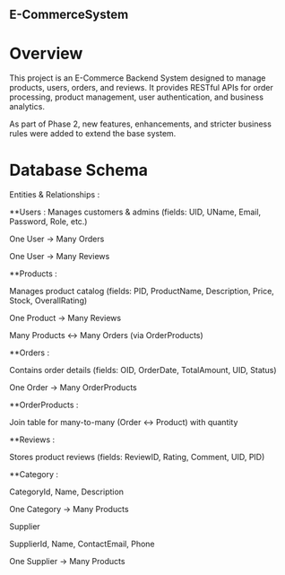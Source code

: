 ﻿## **E-CommerceSystem**

# Overview
This project is an E-Commerce Backend System designed to manage products, users, orders, and reviews.
It provides RESTful APIs for order processing, product management, user authentication, and business analytics.

As part of Phase 2, new features, enhancements, and stricter business rules were added to extend the base system.

# Database Schema
Entities & Relationships :

**Users :
Manages customers & admins (fields: UID, UName, Email, Password, Role, etc.)

One User → Many Orders

One User → Many Reviews

**Products : 

Manages product catalog (fields: PID, ProductName, Description, Price, Stock, OverallRating)

One Product → Many Reviews

Many Products ↔ Many Orders (via OrderProducts)

**Orders :

Contains order details (fields: OID, OrderDate, TotalAmount, UID, Status)

One Order → Many OrderProducts

**OrderProducts :

Join table for many-to-many (Order ↔ Product) with quantity

**Reviews :

Stores product reviews (fields: ReviewID, Rating, Comment, UID, PID)

**Category :

CategoryId, Name, Description

One Category → Many Products

Supplier

SupplierId, Name, ContactEmail, Phone

One Supplier → Many Products





